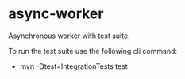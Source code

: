 # async-worker
Asynchronous worker with test suite.

To run the test suite use the following cli command:

 * mvn -Dtest=IntegrationTests test
